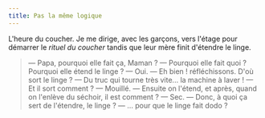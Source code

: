 ```yaml
---
title: Pas la même logique
---
```


L'heure du coucher. Je me dirige, avec les garçons, vers l'étage pour démarrer le <em>rituel du coucher</em> tandis que leur mère finit d'étendre le linge.

> — Papa, pourquoi elle fait ça, Maman ?
> — Pourquoi elle fait quoi ? Pourquoi elle étend le linge ?
> — Oui.
> — Eh bien ! réfléchissons. D'où sort le linge ?
> — Du truc qui tourne très vite... la machine à laver !
> — Et il sort comment ?
> — Mouillé.
> — Ensuite on l'étend, et après, quand on l'enlève du séchoir, il est comment ?
> — Sec.
> — Donc, à quoi ça sert de l'étendre, le linge ?
> — ... pour que le linge fait dodo ?
